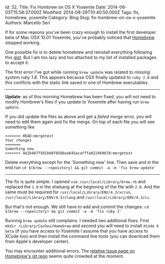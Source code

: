 Id: 32,
Title: Fix Hombrew on OS X Yosemite
Date: 2014-06-03T15:58:37.000Z
Modified: 2014-08-29T10:40:50.000Z
Tags: fix, homebrew, yosemite
Category: Blog
Slug: fix-hombrew-on-os-x-yosemite
Authors: Marcello Seri

If for some reasons you've been crazy enough to install the first developer beta of Mac OSX 10.01 Yosemite, you've probably noticed that [Homebrew](http://brew.sh/) stopped working.

One possible fix is to delete homebrew and reinstall everything following this [gist](https://gist.github.com/jpincheira/bd3698fee46735fac252). But I am too lazy and too attached to my list of installed packages to accept it.

The first error I've got while running `brew update` was related to _missing system ruby 1.8_. This appears because OSX finally updated to `ruby 2.0` and this conflicts with the static link saved in one of Hombrew executables.

------

**Update**: as of this morning Homebrew has been fixed, you will not need to modify Hombrew's files if you update to Yosemite after having run `brew update`.

If you did update the files as above and get a _failed merge_ error, you will need to edit them again and fix the merge. On top of each file you will see something like
```
<<<<<<< HEAD:mergetest
Your changes
=======
Something new
>>>>>>> 4e2b407f501b68f8588aa645acafffa0224b9b78:mergetest
```
Delete everything except for the 'Something new' line. Then save and in the end run `cd $(brew --repository) && git commit -a -m 'fix brew update'`

------

The fix is quite simple. I opened `vim /usr/local/Library/brew.rb` and replaced the `1.8` in the shebang at the beginning of the file with `2.0`.
And the same must be required for `/usr/local/Library/ENV/4.3/xcrun`, `/usr/local/Library/ENV/4.3/clang` and `/usr/local/Library/ENV/4.3/cc`.

But that's not enough. We still have to add and commit the changes: `cd $(brew --repository) && git commit -a -m 'fix ruby 2'`

Running `brew update` still complains. I needed two additional fixes. First `mkdir /Library/Caches/Homebrew` and second you will need to install `XCode 6 beta` (if you have access to Yosemite I assume that you have access to XCode too) and then install the command line tools (you can download them from Apple's developer center).

You may encounter additional errors. The [relative Issue page on Homebrew's git repo](https://github.com/Homebrew/homebrew/issues/29795) seems quite crowded at the moment.

